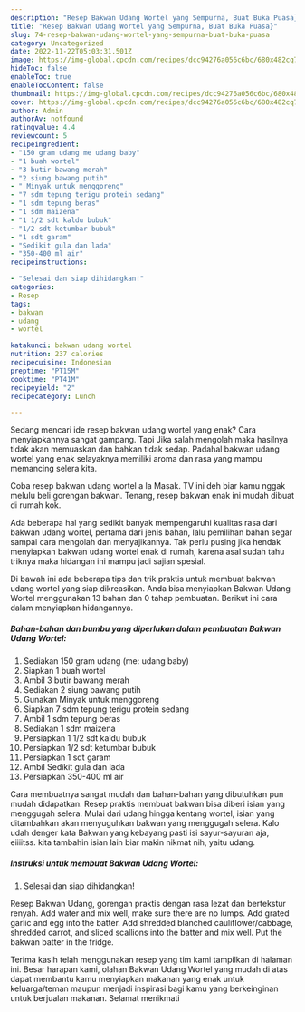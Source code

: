 ```yaml
---
description: "Resep Bakwan Udang Wortel yang Sempurna, Buat Buka Puasa}"
title: "Resep Bakwan Udang Wortel yang Sempurna, Buat Buka Puasa}"
slug: 74-resep-bakwan-udang-wortel-yang-sempurna-buat-buka-puasa
category: Uncategorized
date: 2022-11-22T05:03:31.501Z
image: https://img-global.cpcdn.com/recipes/dcc94276a056c6bc/680x482cq70/bakwan-udang-wortel-foto-resep-utama.jpg
hideToc: false
enableToc: true
enableTocContent: false
thumbnail: https://img-global.cpcdn.com/recipes/dcc94276a056c6bc/680x482cq70/bakwan-udang-wortel-foto-resep-utama.jpg
cover: https://img-global.cpcdn.com/recipes/dcc94276a056c6bc/680x482cq70/bakwan-udang-wortel-foto-resep-utama.jpg
author: Admin
authorAv: notfound
ratingvalue: 4.4
reviewcount: 5
recipeingredient:
- "150 gram udang me udang baby"
- "1 buah wortel"
- "3 butir bawang merah"
- "2 siung bawang putih"
- " Minyak untuk menggoreng"
- "7 sdm tepung terigu protein sedang"
- "1 sdm tepung beras"
- "1 sdm maizena"
- "1 1/2 sdt kaldu bubuk"
- "1/2 sdt ketumbar bubuk"
- "1 sdt garam"
- "Sedikit gula dan lada"
- "350-400 ml air"
recipeinstructions:

- "Selesai dan siap dihidangkan!"
categories:
- Resep
tags:
- bakwan
- udang
- wortel

katakunci: bakwan udang wortel 
nutrition: 237 calories
recipecuisine: Indonesian
preptime: "PT15M"
cooktime: "PT41M"
recipeyield: "2"
recipecategory: Lunch

---
```



Sedang mencari ide resep bakwan udang wortel yang enak? Cara menyiapkannya sangat gampang. Tapi Jika salah mengolah maka hasilnya tidak akan memuaskan dan bahkan tidak sedap. Padahal bakwan udang wortel yang enak selayaknya memiliki aroma dan rasa yang mampu memancing selera kita.


Coba resep bakwan udang wortel a la Masak. TV ini deh biar kamu nggak melulu beli gorengan bakwan. Tenang, resep bakwan enak ini mudah dibuat di rumah kok.

Ada beberapa hal yang sedikit banyak mempengaruhi kualitas rasa dari bakwan udang wortel, pertama dari jenis bahan, lalu pemilihan bahan segar sampai cara mengolah dan menyajikannya. Tak perlu pusing jika hendak menyiapkan bakwan udang wortel enak di rumah, karena asal sudah tahu triknya maka hidangan ini mampu jadi sajian spesial.


Di bawah ini ada beberapa tips dan trik praktis untuk membuat bakwan udang wortel yang siap dikreasikan. Anda bisa menyiapkan Bakwan Udang Wortel menggunakan 13 bahan dan 0 tahap pembuatan. Berikut ini cara dalam menyiapkan hidangannya.

<!--inarticleads1-->

##### Bahan-bahan dan bumbu yang diperlukan dalam pembuatan Bakwan Udang Wortel:

1. Sediakan 150 gram udang (me: udang baby)
1. Siapkan 1 buah wortel
1. Ambil 3 butir bawang merah
1. Sediakan 2 siung bawang putih
1. Gunakan  Minyak untuk menggoreng
1. Siapkan 7 sdm tepung terigu protein sedang
1. Ambil 1 sdm tepung beras
1. Sediakan 1 sdm maizena
1. Persiapkan 1 1/2 sdt kaldu bubuk
1. Persiapkan 1/2 sdt ketumbar bubuk
1. Persiapkan 1 sdt garam
1. Ambil Sedikit gula dan lada
1. Persiapkan 350-400 ml air


Cara membuatnya sangat mudah dan bahan-bahan yang dibutuhkan pun mudah didapatkan. Resep praktis membuat bakwan bisa diberi isian yang menggugah selera. Mulai dari udang hingga kentang wortel, isian yang ditambahkan akan menyuguhkan bakwan yang menggugah selera. Kalo udah denger kata Bakwan yang kebayang pasti isi sayur-sayuran aja, eiiiitss. kita tambahin isian lain biar makin nikmat nih, yaitu udang. 

<!--inarticleads2-->

##### Instruksi untuk membuat Bakwan Udang Wortel:


1. Selesai dan siap dihidangkan!

Resep Bakwan Udang, gorengan praktis dengan rasa lezat dan bertekstur renyah. Add water and mix well, make sure there are no lumps. Add grated garlic and egg into the batter. Add shredded blanched cauliflower/cabbage, shredded carrot, and sliced scallions into the batter and mix well. Put the bakwan batter in the fridge. 

Terima kasih telah menggunakan resep yang tim kami tampilkan di halaman ini. Besar harapan kami, olahan Bakwan Udang Wortel yang mudah di atas dapat membantu kamu menyiapkan makanan yang enak untuk keluarga/teman maupun menjadi inspirasi bagi kamu yang berkeinginan untuk berjualan makanan. Selamat menikmati
